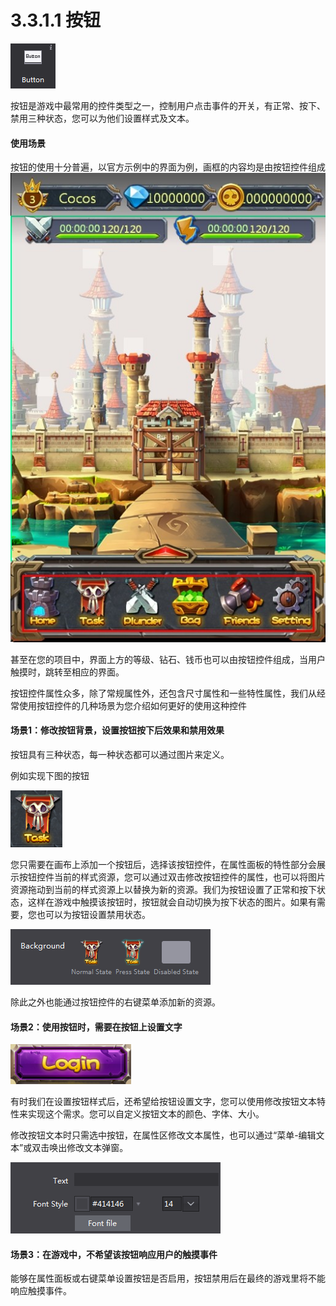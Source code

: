 # 3.3.1.1 按钮


![image](res/image059.png)

按钮是游戏中最常用的控件类型之一，控制用户点击事件的开关，有正常、按下、禁用三种状态，您可以为他们设置样式及文本。

#### 使用场景
按钮的使用十分普遍，以官方示例中的界面为例，画框的内容均是由按钮控件组成
![image](res/image060.jpg)

甚至在您的项目中，界面上方的等级、钻石、钱币也可以由按钮控件组成，当用户触摸时，跳转至相应的界面。

按钮控件属性众多，除了常规属性外，还包含尺寸属性和一些特性属性，我们从经常使用按钮控件的几种场景为您介绍如何更好的使用这种控件
#### 场景1：修改按钮背景，设置按钮按下后效果和禁用效果
按钮具有三种状态，每一种状态都可以通过图片来定义。

例如实现下图的按钮

![image](res/image061.png)

您只需要在画布上添加一个按钮后，选择该按钮控件，在属性面板的特性部分会展示按钮控件当前的样式资源，您可以通过双击修改按钮控件的属性，也可以将图片资源拖动到当前的样式资源上以替换为新的资源。我们为按钮设置了正常和按下状态，这样在游戏中触摸该按钮时，按钮就会自动切换为按下状态的图片。如果有需要，您也可以为按钮设置禁用状态。

![image](res/image062.png)

除此之外也能通过按钮控件的右键菜单添加新的资源。
#### 场景2：使用按钮时，需要在按钮上设置文字

![image](res/image063.png)

有时我们在设置按钮样式后，还希望给按钮设置文字，您可以使用修改按钮文本特性来实现这个需求。您可以自定义按钮文本的颜色、字体、大小。

修改按钮文本时只需选中按钮，在属性区修改文本属性，也可以通过“菜单-编辑文本”或双击唤出修改文本弹窗。

![image](res/image064.png)

#### 场景3：在游戏中，不希望该按钮响应用户的触摸事件
能够在属性面板或右键菜单设置按钮是否启用，按钮禁用后在最终的游戏里将不能响应触摸事件。
